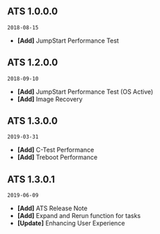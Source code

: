 ## ATS 1.0.0.0
`2018-08-15`

+ **[Add]** JumpStart Performance Test


## ATS 1.2.0.0
`2018-09-10`

+ **[Add]** JumpStart Performance Test (OS Active)
+ **[Add]** Image Recovery


## ATS 1.3.0.0
`2019-03-31`
+ **[Add]** C-Test Performance
+ **[Add]** Treboot Performance


## ATS 1.3.0.1
`2019-06-09`
+ **[Add]** ATS Release Note 
+ **[Add]** Expand and Rerun function for tasks
+ **[Update]** Enhancing User Experience